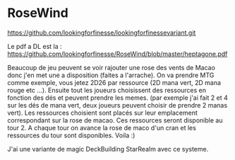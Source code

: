 # RoseWind
https://github.com/lookingforfinesse/lookingforfinessevariant.git

Le pdf a DL est la : https://github.com/lookingforfinesse/RoseWind/blob/master/heptagone.pdf


Beaucoup de jeu peuvent se voir rajouter une rose des vents de Macao donc j'en met une a disposition (faites a l'arrache). On va prendre MTG comme exemple, vous jetez 2D26 par ressource (2D mana vert, 2D mana rouge etc ...). Ensuite tout les joueurs choisissent des ressources en fonction des dés et peuvent prendre les memes. (par exemple j'ai fait 2 et 4 sur les dés de mana vert, deux joueurs peuvent choisir de prendre 2 manas vert). Les ressources choisient sont placés sur leur emplacement correspondant sur la rose de macao. Ces ressources seront disponible au tour 2. A chaque tour on avance la rose de maco d'un cran et les ressources du tour sont disponibles. Voila :) 

J'ai une variante de magic DeckBuilding StarRealm avec ce systeme.
